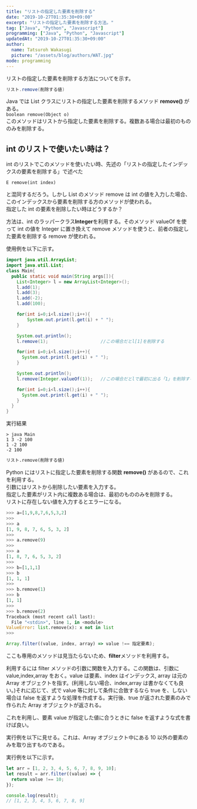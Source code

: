 ```yaml
---
title: "リストの指定した要素を削除する"
date: "2019-10-27T01:35:30+09:00"
excerpt: "リストの指定した要素を削除する方法。"
tag: ["Java", "Python", "Javascript"]
programming: ["Java", "Python", "Javascript"]
updatedAt: "2019-10-27T01:35:30+09:00"
author:
  name: Tatsuroh Wakasugi
  picture: "/assets/blog/authors/WAT.jpg"
mode: programming
---
```


リストの指定した要素を削除する方法についてを示す。

<div class="note_content_by_programming_language" id="note_content_Java">

```java
リスト.remove(削除する値)
```

Java では List クラスにリストの指定した要素を削除するメソッド **remove()** がある。  
`boolean remove(Object o)`  
このメソッドはリストから指定した要素を削除する。複数ある場合は最初のもののみを削除する。

## int のリストで使いたい時は？

int のリストでこのメソッドを使いたい時、先述の「リストの指定したインデックスの要素を削除する」で述べた

`E remove(int index)`

と混同するだろう。しかし List のメソッド remove は int の値を入力した場合、このインデックスから要素を削除する方のメソッドが使われる。  
指定した int の要素を削除したい時はどうするか？

方法は、int のラッパークラス**Integer**を利用する。そのメソッド valueOf を使って int の値を Integer に置き換えて remove メソッドを使うと、前者の指定した要素を削除する remove が使われる。

使用例を以下に示す。

```java
import java.util.ArrayList;
import java.util.List;
class Main{
  public static void main(String args[]){
    List<Integer> l = new ArrayList<Integer>();
    l.add(1);
    l.add(3);
    l.add(-2);
    l.add(100);

    for(int i=0;i<l.size();i++){
        System.out.print(l.get(i) + " ");
    }

    System.out.println();
    l.remove(1);                    //この場合だとl[1]を削除する

    for(int i=0;i<l.size();i++){
      System.out.print(l.get(i) + " ");
    }

    System.out.println();
    l.remove(Integer.valueOf(1));   //この場合だとlで最初に出る「1」を削除する

    for(int i=0;i<l.size();i++){
      System.out.print(l.get(i) + " ");
    }
  }
}
```

実行結果

```
> java Main
1 3 -2 100
1 -2 100
-2 100
```

</div>
<div class="note_content_by_programming_language" id="note_content_Python">

```python
リスト.remove(削除する値)
```

Python にはリストに指定した要素を削除する関数 **remove()** があるので、これを利用する。  
引数にはリストから削除したい要素を入力する。  
指定した要素がリスト内に複数ある場合は、最初のもののみを削除する。  
リストに存在しない値を入力するとエラーになる。

```python
>>> a=[1,9,8,7,6,5,3,2]
>>>
>>> a
[1, 9, 8, 7, 6, 5, 3, 2]
>>>
>>> a.remove(9)
>>>
>>> a
[1, 8, 7, 6, 5, 3, 2]
>>>
>>> b=[1,1,1]
>>> b
[1, 1, 1]
>>>
>>> b.remove(1)
>>> b
[1, 1]
>>>
>>> b.remove(2)
Traceback (most recent call last):
  File "<stdin>", line 1, in <module>
ValueError: list.remove(x): x not in list
>>>
```

</div>
<div class="note_content_by_programming_language" id="note_content_Javascript">

```javascript
Array.filter((value, index, array) => value !== 指定要素);
```

ここも専用のメソッドは見当たらないため、**filter**メソッドを利用する。

利用するには filter メソッドの引数に関数を入力する。この関数は、引数に value,index,array をおく。value は要素、index はインデックス, array は元の Array オブジェクトを指す。(利用しない場合、index,array は書かなくても良い。)それに応じて、式で value 等に対して条件に合致するなら true を、しない場合は false を返すような処理を作成する。実行後、true が返された要素のみで作られた Array オブジェクトが返される。

これを利用し、要素 value が指定した値に合うときに false を返すような式を書けば良い。

実行例を以下に見せる。これは、Array オブジェクト中にある 10 以外の要素のみを取り出すものである。

実行例を以下に示す。

```javascript
let arr = [1, 2, 3, 4, 5, 6, 7, 8, 9, 10];
let result = arr.filter((value) => {
  return value !== 10;
});

console.log(result);
// [1, 2, 3, 4, 5, 6, 7, 8, 9]
```

</div>
